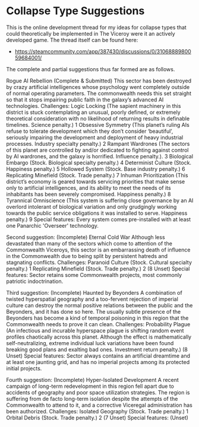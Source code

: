 # Collapse Type Suggestions

This is the online development thread for my ideas for collapse types that could theoretically be implemented in The Viceroy were it an actively developed game.  The thread itself can be found here:
* https://steamcommunity.com/app/387430/discussions/0/3106888980059684001/

The complete and partial suggestions thus far formed are as follows.

Rogue AI Rebellion (Complete & Submitted)
This sector has been destroyed by crazy artificial intelligences whose psychology went completely outside of normal operating parameters. The commonwealth needs this set straight so that it stops impairing public faith in the galaxy’s advanced AI technologies.
Challenges:
Logic Locking (The sapient machinery in this district is stuck contemplating an unusual, poorly defined, or extremely theoretical consideration with no likelihood of returning results in definable timelines. Science penalty.) 1
Obsessive Symmetry (This planet’s ruling AIs refuse to tolerate development which they don’t consider ‘beautiful’, seriously impairing the development and deployment of heavy industrial processes. Industry specialty penalty.) 2
Rampant Wardrones (The sectors of this planet are controlled by and/or dedicated to fighting against control by AI wardrones, and the galaxy is horrified. Influence penalty.). 3
Biological Embargo (Stock. Biological specialty penalty.) 4
Determinist Culture (Stock. Happiness penalty.) 5
Hollowed System (Stock. Base industry penalty.) 6
Replicating Minefield (Stock. Trade penalty.) 7
Inhuman Prioritization (This district’s economy is geared towards servicing priorities that make sense only to artificial intelligences, and its ability to meet the needs of its inhabitants has been severely compromised. Happiness penalty.) 8
Tyrannical Omniscience (This system is suffering close governance by an AI overlord intolerant of biological variation and only grudgingly working towards the public service obligations it was installed to serve. Happiness penalty.) 9
Special features:
Every system comes pre-installed with at least one Panarchic 'Overseer' technology.


Second suggestion:  (Incomplete)
Eternal Cold War
Although less devastated than many of the sectors which come to attention of the Commonwealth Viceroys, this sector is an embarrassing death of influence in the Commonwealth due to being split by persistent hatreds and stagnating conflicts.
Challenges:
Paranoid Culture (Stock. Cultural specialty penalty.)  1
Replicating Minefield (Stock.  Trade penalty.)  2
(8 Unset)
Special features:
Sector retains some Commonwealth projects, most commonly patriotic indoctrination.

Third suggestion:  (Incomplete)
Haunted by Beyonders
A combination of twisted hyperspatial geography and a too-fervent rejection of imperial culture can destroy the normal positive relations between the public and the Beyonders, and it has done so here.  The usually subtle presence of the Beyonders has become a kind of temporal poisoning in this region that the Commonwealth needs to prove it can clean.
Challenges:
Probability Plague (An infectious and incurable hyperspace plague is shifting random event profiles chaotically across this planet.  Although the effect is mathematically self-neutralizing, extreme individual luck variations have been found breaking good plans and exalting bad ones.  Investment return penalty.)
(8 Unset)
Special features:
Sector always contains an artificial dreamtime and at least one jaunting grid, and has no imperial projects among its protected initial projects.

Fourth suggestion: (Incomplete)
Hyper-Isolated Development
A recent campaign of long-term redevelopment in this region fell apart due to accidents of geography and poor space utilization strategies.  The region is suffering from de facto long-term isolation despite the attempts of the Commonwealth to attend to it, and a corrective Viceregal administration has been authorized.
Challenges:
Isolated Geography (Stock.  Trade penalty.)  1
Orbital Debris (Stock.  Trade penalty.)  2
(7 Unset)
Special features:
(Unset)